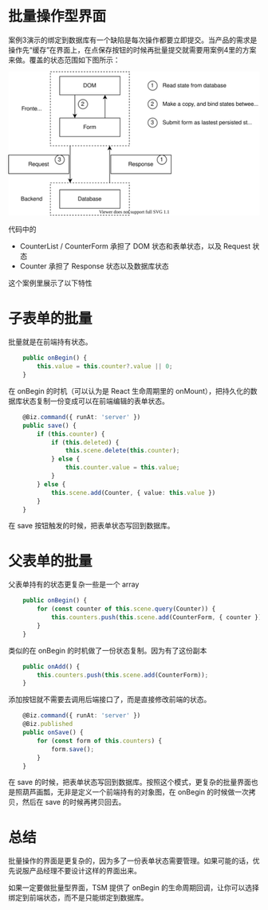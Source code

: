 # 批量操作型界面

案例3演示的绑定到数据库有一个缺陷是每次操作都要立即提交。当产品的需求是操作先“缓存”在界面上，在点保存按钮的时候再批量提交就需要用案例4里的方案来做。覆盖的状态范围如下图所示：

![state](./states.drawio.svg)

代码中的

* CounterList / CounterForm 承担了 DOM 状态和表单状态，以及 Request 状态
* Counter 承担了 Response 状态以及数据库状态

这个案例里展示了以下特性

# 子表单的批量

批量就是在前端持有状态。

```ts
    public onBegin() {
        this.value = this.counter?.value || 0;
    }
```

在 onBegin 的时机（可以认为是 React 生命周期里的 onMount），把持久化的数据库状态复制一份变成可以在前端编辑的表单状态。

```ts
    @Biz.command({ runAt: 'server' })
    public save() {
        if (this.counter) {
            if (this.deleted) {
                this.scene.delete(this.counter);
            } else {
                this.counter.value = this.value;
            }
        } else {
            this.scene.add(Counter, { value: this.value })
        }
    }
```

在 save 按钮触发的时候，把表单状态写回到数据库。

# 父表单的批量

父表单持有的状态更复杂一些是一个 array

```ts
    public onBegin() {
        for (const counter of this.scene.query(Counter)) {
            this.counters.push(this.scene.add(CounterForm, { counter }));
        }
    }
```

类似的在 onBegin 的时机做了一份状态复制。因为有了这份副本

```ts
    public onAdd() {
        this.counters.push(this.scene.add(CounterForm));
    }
```

添加按钮就不需要去调用后端接口了，而是直接修改前端的状态。

```ts
    @Biz.command({ runAt: 'server' })
    @Biz.published
    public onSave() {
        for (const form of this.counters) {
            form.save();
        }
    }
```

在 save 的时候，把表单状态写回到数据库。按照这个模式，更复杂的批量界面也是照葫芦画瓢，无非是定义一个前端持有的对象图，在 onBegin 的时候做一次拷贝，然后在 save 的时候再拷贝回去。

# 总结

批量操作的界面是更复杂的，因为多了一份表单状态需要管理。如果可能的话，优先说服产品经理不要设计这样的界面出来。

如果一定要做批量型界面，TSM 提供了 onBegin 的生命周期回调，让你可以选择绑定到前端状态，而不是只能绑定到数据库。